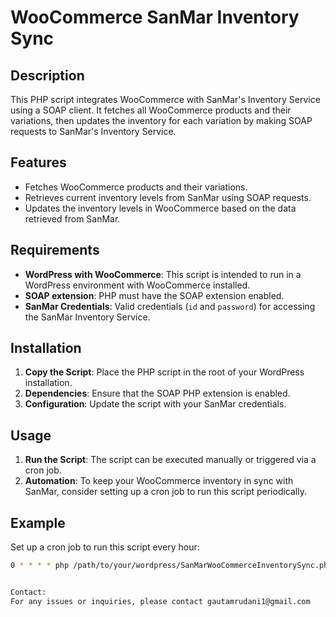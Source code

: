 # WooCommerce SanMar Inventory Sync

## Description
This PHP script integrates WooCommerce with SanMar's Inventory Service using a SOAP client. It fetches all WooCommerce products and their variations, then updates the inventory for each variation by making SOAP requests to SanMar's Inventory Service.

## Features
- Fetches WooCommerce products and their variations.
- Retrieves current inventory levels from SanMar using SOAP requests.
- Updates the inventory levels in WooCommerce based on the data retrieved from SanMar.

## Requirements
- **WordPress with WooCommerce**: This script is intended to run in a WordPress environment with WooCommerce installed.
- **SOAP extension**: PHP must have the SOAP extension enabled.
- **SanMar Credentials**: Valid credentials (`id` and `password`) for accessing the SanMar Inventory Service.

## Installation
1. **Copy the Script**: Place the PHP script in the root of your WordPress installation.
2. **Dependencies**: Ensure that the SOAP PHP extension is enabled.
3. **Configuration**: Update the script with your SanMar credentials.

## Usage
1. **Run the Script**: The script can be executed manually or triggered via a cron job.
2. **Automation**: To keep your WooCommerce inventory in sync with SanMar, consider setting up a cron job to run this script periodically.

## Example
Set up a cron job to run this script every hour:
```sh   
0 * * * * php /path/to/your/wordpress/SanMarWooCommerceInventorySync.php


Contact:
For any issues or inquiries, please contact gautamrudani1@gmail.com
